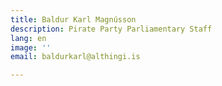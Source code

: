 ```yaml
---
title: Baldur Karl Magnússon
description: Pirate Party Parliamentary Staff
lang: en
image: ''
email: baldurkarl@althingi.is

---
```


